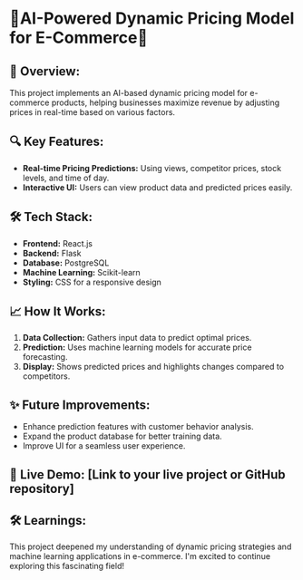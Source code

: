 # 🌟AI-Powered Dynamic Pricing Model for E-Commerce🌟 

## 🚀 Overview:
This project implements an AI-based dynamic pricing model for e-commerce products, helping businesses maximize revenue by adjusting prices in real-time based on various factors.

## 🔍 Key Features:
- **Real-time Pricing Predictions:** Using views, competitor prices, stock levels, and time of day.
- **Interactive UI:** Users can view product data and predicted prices easily.

## 🛠️ Tech Stack:
- **Frontend:** React.js
- **Backend:** Flask
- **Database:** PostgreSQL
- **Machine Learning:** Scikit-learn
- **Styling:** CSS for a responsive design

## 📈 How It Works:
1. **Data Collection:** Gathers input data to predict optimal prices.
2. **Prediction:** Uses machine learning models for accurate price forecasting.
3. **Display:** Shows predicted prices and highlights changes compared to competitors.

## ✨ Future Improvements:
- Enhance prediction features with customer behavior analysis.
- Expand the product database for better training data.
- Improve UI for a seamless user experience.

## 🔗 Live Demo: [Link to your live project or GitHub repository]

## 🛠️ Learnings:
This project deepened my understanding of dynamic pricing strategies and machine learning applications in e-commerce. I'm excited to continue exploring this fascinating field!
